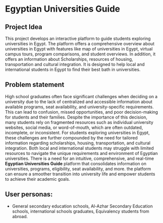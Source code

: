 # Egyptian Universities Guide

## Project Idea
This project develops an interactive platform to guide students exploring universities in Egypt. The platform offers a comprehensive overview about universities in Egypt with features like map of universities in Egypt, virtual campus tours, program comparisons, and student overviews. In addition, it offers an information about Scholarships, resources of housing, transportation and cultural integration. It is designed to help local and international students in Egypt to find their best bath in universities.

## Problem statement
High school graduates often face significant challenges when deciding on a university due to the lack of centralized and accessible information about available programs, seat availability, and university-specific requirements. This can lead to confusion, missed opportunities, and poor decision-making for students and their families. Despite the importance of this decision, many students rely on fragmented resources such as individual university websites, social media, or word-of-mouth, which are often outdated, incomplete, or inconsistent. For students exploring universities in Egypt, these challenges are further compounded by the need for tailored information regarding scholarships, housing, transportation, and cultural integration. Both local and international students may struggle with limited resources to navigate the unique requirements and environment of Egyptian universities. There is a need for an intuitive, comprehensive, and real-time **Egyptian Universities Guide** platform that consolidates information on universities, programs, eligibility, seat availability, and more. the platform can ensure a smoother transition into university life and empower students to achieve their academic goals.

## User personas:
- General secondary education schools,  Al-Azhar Secondary Education schools, international schools graduates, Equivalency students from abroad.



